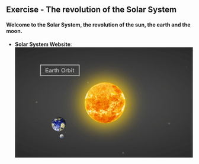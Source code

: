## Exercise - The revolution of the Solar System

#### Welcome to the Solar System, the revolution of the sun, the earth and the moon.

- **Solar System Website**:
[![Solar System Website](photo.png "Solar System Website")](https://quinhsieh.github.io/earth-orbit)

